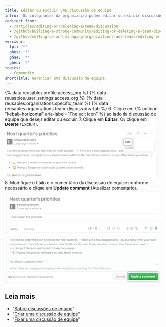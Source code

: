 ```yaml
---
title: Editar ou excluir uma discussão de equipe
intro: 'Os integrantes da organização podem editar ou excluir discussões na página de uma equipe. Caso seja integrante da organização, você poderá editar ou excluir a discussão.'
redirect_from:
  - /articles/editing-or-deleting-a-team-discussion
  - /github/building-a-strong-community/editing-or-deleting-a-team-discussion
  - /github/setting-up-and-managing-organizations-and-teams/editing-or-deleting-a-team-discussion
versions:
  fpt: '*'
  ghes: '*'
  ghae: '*'
  ghec: '*'
topics:
  - Community
shortTitle: Gerenciar uma discussão de equipe
---
```


{% data reusables.profile.access_org %}
{% data reusables.user_settings.access_org %}
{% data reusables.organizations.specific_team %}
{% data reusables.organizations.team-discussions-tab %}
6. Clique em {% octicon "kebab-horizontal" aria-label="The edit icon" %} ao lado da discussão de equipe que deseja editar ou excluir.
7. Clique em **Editar**. Ou clique em **Delete** (Excluir). ![Botão Edit team discussion (Editar discussão de equipe)](/assets/images/help/projects/edit-team-discussions-button.png)
8. Modifique o título e o comentário da discussão de equipe conforme necessário e clique em **Update comment** (Atualizar comentário). ![Botão Update comment (Atualizar comentário)](/assets/images/help/projects/update-comment-button.png)

## Leia mais

  - "[Sobre discussões de equipe](/organizations/collaborating-with-your-team/about-team-discussions)"
  - "[Criar uma discussão de equipe](/organizations/collaborating-with-your-team/creating-a-team-discussion)"
  - "[Fixar uma discussão de equipe](/organizations/collaborating-with-your-team/pinning-a-team-discussion)"
